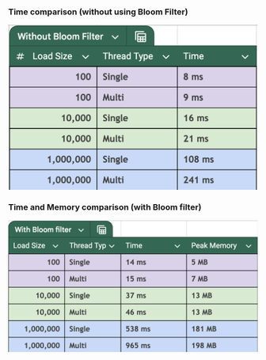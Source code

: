 

### Time comparison (without using Bloom Filter)
![img.png](img.png) 


### Time and Memory comparison (with Bloom filter) 
![img_1.png](img_1.png)